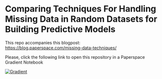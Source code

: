 # Comparing Techniques For Handling Missing Data in Random Datasets for Building Predictive Models

This repo accompanies this blogpost: https://blog.paperspace.com/missing-data-techniques/

Please, click the following link to open this repository in a Paperspace Gradient Notebook

[![Gradient](https://assets.paperspace.io/img/gradient-badge.svg)](https://console.paperspace.com/github/gradient-ai/missing-data-strategies?machine=Free-GPU)
